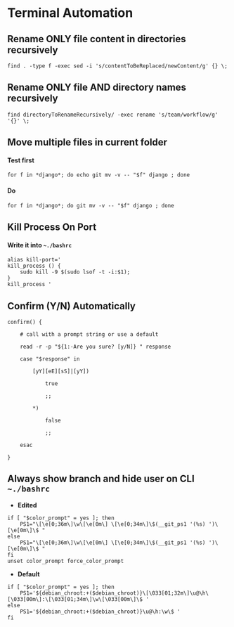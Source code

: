 # Terminal Automation

## Rename ONLY file content in directories recursively

```
find . -type f -exec sed -i 's/contentToBeReplaced/newContent/g' {} \;
```

## Rename ONLY file AND directory names recursively

```
find directoryToRenameRecursively/ -exec rename 's/team/workflow/g' '{}' \;
```

## Move multiple files in current folder

#### Test first

```
for f in *django*; do echo git mv -v -- "$f" django ; done
```

#### Do

```
for f in *django*; do git mv -v -- "$f" django ; done
```

## Kill Process On Port

#### Write it into `~./bashrc`

```
alias kill-port='
kill_process () {
    sudo kill -9 $(sudo lsof -t -i:$1);
}
kill_process '
```

## Confirm (Y/N) Automatically

```
confirm() {

    # call with a prompt string or use a default

    read -r -p "${1:-Are you sure? [y/N]} " response

    case "$response" in

        [yY][eE][sS]|[yY])

            true

            ;;

        *)

            false

            ;;

    esac

}
```

## Always show branch and hide user on CLI `~./bashrc`

- **Edited**

```
if [ "$color_prompt" = yes ]; then
    PS1="\[\e[0;36m\]\w\[\e[0m\] \[\e[0;34m\]\$(__git_ps1 '(%s) ')\[\e[0m\]\$ "
else
    PS1="\[\e[0;36m\]\w\[\e[0m\] \[\e[0;34m\]\$(__git_ps1 '(%s) ')\[\e[0m\]\$ "
fi
unset color_prompt force_color_prompt
```

- **Default**

```
if [ "$color_prompt" = yes ]; then
    PS1='${debian_chroot:+($debian_chroot)}\[\033[01;32m\]\u@\h\[\033[00m\]:\[\033[01;34m\]\w\[\033[00m\]\$ '
else
    PS1='${debian_chroot:+($debian_chroot)}\u@\h:\w\$ '
fi
```
